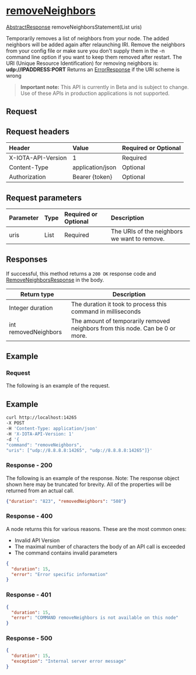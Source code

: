 
# [removeNeighbors](https://github.com/iotaledger/iri/blob/master/src/main/java/com/iota/iri/service/API.java#L749)
 [AbstractResponse](https://github.com/iotaledger/iri/blob/master/src/main/java/com/iota/iri/service/dto/AbstractResponse.java) removeNeighborsStatement(List<String> uris)

Temporarily removes a list of neighbors from your node. The added neighbors will be added again after relaunching IRI. Remove the neighbors from your config file or make sure you don't supply them in the -n command line option if you want to keep them removed after restart. The URI (Unique Resource Identification) for removing neighbors is: **udp://IPADDRESS:PORT** Returns an [ErrorResponse](https://github.com/iotaledger/iri/blob/master/src/main/java/com/iota/iri/service/dto/ErrorResponse.java) if the URI scheme is wrong

> **Important note:** This API is currently in Beta and is subject to change. Use of these APIs in production applications is not supported.

## Request

## Request headers

| Header       | Value | Required or Optional |
|:---------------|:--------|:--------|
| X-IOTA-API-Version | 1 | Required |
| Content-Type | application/json | Optional |
| Authorization  | Bearer {token} | Optional  |

## Request parameters
| Parameter       | Type | Required or Optional | Description |
|:---------------|:--------|:--------| :--------|
| uris | List<String> | Required | The URIs of the neighbors we want to remove. |

## Responses

If successful, this method returns a `200 OK` response code and [RemoveNeighborsResponse](https://github.com/iotaledger/iri/blob/master/src/main/java/com/iota/iri/service/dto/RemoveNeighborsResponse.java) in the body.

| Return type | Description |
|--|--|
| Integer duration | The duration it took to process this command in milliseconds |
| int removedNeighbors | The amount of temporarily removed neighbors from this node. Can be 0 or more. |

## Example  

### Request

The following is an example of the request.

 ## Example
 
 ```bash
 curl http://localhost:14265 
-X POST 
-H 'Content-Type: application/json' 
-H 'X-IOTA-API-Version: 1' 
-d '{ 
"command": "removeNeighbors", 
"uris": ["udp://8.8.8.8:14265", "udp://8.8.8.8:14265"]}'
 ```

### Response - 200

The following is an example of the response. Note: The response object shown here may be truncated for brevity. All of the properties will be returned from an actual call.

```json
{"duration": "823", "removedNeighbors": "508"}
```

### Response - 400

A node returns this for various reasons. These are the most common ones:
* Invalid API Version
* The maximal number of characters the body of an API call is exceeded
* The command contains invalid parameters

```json
{
  "duration": 15,
  "error": "Error specific information"
}
```

### Response - 401

```json
{
  "duration": 15,
  "error": "COMMAND removeNeighbors is not available on this node"
}
```

### Response - 500

```json
{
  "duration": 15,
  "exception": "Internal server error message"
}
```
